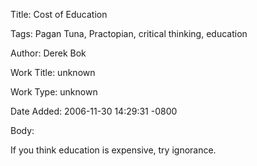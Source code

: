 Title:  Cost of Education

Tags:   Pagan Tuna, Practopian, critical thinking, education

Author: Derek Bok

Work Title: unknown

Work Type: unknown

Date Added: 2006-11-30 14:29:31 -0800

Body: 

If you think education is expensive, try ignorance.

